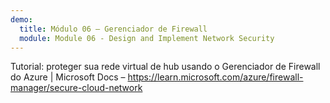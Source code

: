 ```yaml
---
demo:
  title: Módulo 06 – Gerenciador de Firewall
  module: Module 06 - Design and Implement Network Security
---
```

Tutorial: proteger sua rede virtual de hub usando o Gerenciador de Firewall do Azure | Microsoft Docs – https://learn.microsoft.com/azure/firewall-manager/secure-cloud-network
